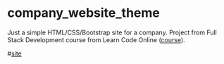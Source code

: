 # company_website_theme
Just a simple HTML/CSS/Bootstrap site for a company.
Project from Full Stack Development course from Learn Code Online ([course](https://courses.learncodeonline.in/learn/Full-stack-web-development-with-Django)).


#[site](https://vaishnav.github.io/company_website_theme/)
